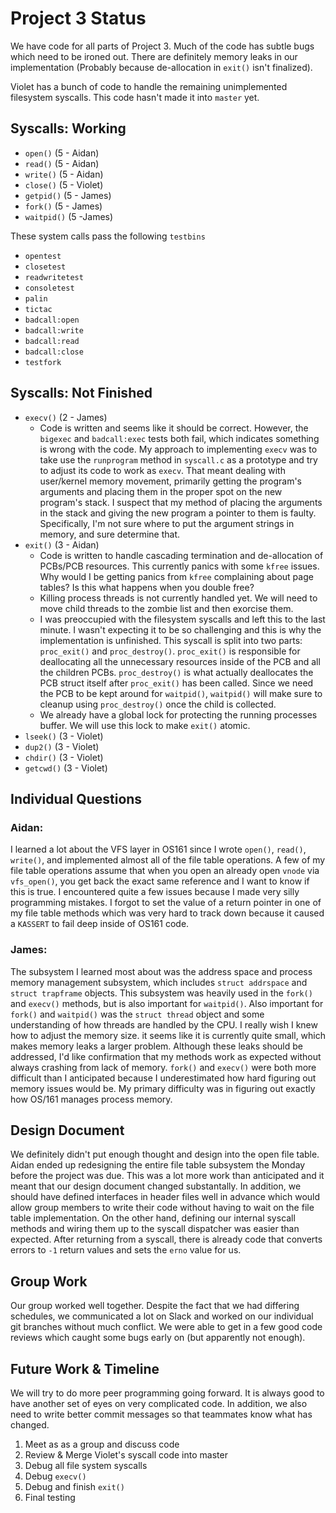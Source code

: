 # Project 3 Status
We have code for all parts of Project 3. Much of the code has subtle bugs which need to be ironed out. There are
definitely memory leaks in our implementation (Probably because de-allocation in `exit()` isn't finalized).

Violet has a bunch of code to handle the remaining unimplemented filesystem syscalls. This code hasn't made it 
into `master` yet.

## Syscalls: Working
- `open()` (5 - Aidan)
- `read()` (5 - Aidan)
- `write()` (5 - Aidan)
- `close()` (5 - Violet)
- `getpid()` (5 - James)
- `fork()` (5 - James)
- `waitpid()` (5 -James)

These system calls pass the following `testbins`
- `opentest`
- `closetest`
- `readwritetest`
- `consoletest`
- `palin`
- `tictac`
- `badcall:open`
- `badcall:write`
- `badcall:read`
- `badcall:close`
- `testfork`

## Syscalls: Not Finished
- `execv()` (2 - James)
    + Code is written and seems like it should be correct. However, the `bigexec` and `badcall:exec` tests both fail, which indicates something is wrong with the code. My approach to implementing `execv` was to take use the `runprogram` method in `syscall.c` as a prototype and try to adjust its code to work as `execv`. That meant dealing with user/kernel memory movement, primarily getting the program's arguments and placing them in the proper spot on the new program's stack. I suspect that my method of placing the arguments in the stack and giving the new program a pointer to them is faulty. Specifically, I'm not sure where to put the argument strings in memory, and sure determine that.
- `exit()` (3 - Aidan)
    + Code is written to handle cascading termination and de-allocation of PCBs/PCB resources. This currently panics 
    with some `kfree` issues. Why would I be getting panics from `kfree` complaining about page tables? Is this what happens when you double free?
    + Killing process threads is not currently handled yet. We will need to move child threads to the zombie list and then exorcise them.
    + I was preoccupied with the filesystem syscalls and left this to the last minute. I wasn't expecting it to be so challenging and this is why the implementation is unfinished. This syscall is split into two parts: `proc_exit()` and `proc_destroy()`. `proc_exit()` is responsible for deallocating all the unnecessary resources inside of the PCB and all the children PCBs. `proc_destroy()` is what actually deallocates the PCB struct itself after `proc_exit()` has been called. Since we need the PCB to be kept around for `waitpid()`, `waitpid()` will make sure to cleanup using `proc_destroy()` once the child is collected.
    + We already have a global lock for protecting the running processes buffer. We will use this lock to make `exit()` atomic.
- `lseek()` (3 - Violet)
- `dup2()` (3 - Violet)
- `chdir()` (3 - Violet)
- `getcwd()` (3 - Violet)


## Individual Questions
### Aidan:
I learned a lot about the VFS layer in OS161 since I wrote `open()`, `read()`, 
`write()`, and implemented almost all of the file table operations. A few of
my file table operations assume that when you open an already open `vnode` via
`vfs_open()`, you get back the exact same reference and I want to know if this is
true. I encountered quite a few issues because I made very silly programming 
mistakes. I forgot to set the value of a return pointer in one of my file table
methods which was very hard to track down because it caused a `KASSERT` to fail
deep inside of OS161 code.

### James:
The subsystem I learned most about was the address space and process memory 
management subsystem, which includes `struct addrspace` and `struct trapframe` 
objects. This subsystem was heavily used in the `fork()` and `execv()` methods, 
but is also important for `waitpid()`. Also important for `fork()` and `waitpid()` 
was the `struct thread` object and some understanding of how threads are handled 
by the CPU. I really wish I knew how to adjust the memory size. it seems like it 
is currently quite small, which makes memory leaks a larger problem. Although 
these leaks should be addressed, I'd like confirmation that my methods work as 
expected without always crashing from lack of memory. `fork()` and `execv()` 
were both more difficult than I anticipated because I underestimated how hard 
figuring out memory issues would be. My primary difficulty was in figuring out 
exactly how OS/161 manages process memory.


## Design Document
We definitely didn't put enough thought and design into the open file table. 
Aidan ended up redesigning the entire file table subsystem the Monday before the
project was due. This was a lot more work than anticipated and it meant that our 
design document changed substantally. In addition, we should have defined interfaces
in header files well in advance which would allow group members to write their
code without having to wait on the file table implementation. On the other hand,
defining our internal syscall methods and wiring them up to the syscall dispatcher
was easier than expected. After returning from a syscall, there is already code
that converts errors to `-1` return values and sets the `erno` value for us.


## Group Work
Our group worked well together. Despite the fact that we had differing schedules, 
we communicated a lot on Slack and worked on our individual git branches without
much conflict. We were able to get in a few good code reviews which caught some
bugs early on (but apparently not enough). 

## Future Work & Timeline
We will try to do more peer programming going forward. It is always good to have 
another set of eyes on very complicated code. In addition, we also need to write 
better commit messages so that teammates know what has changed.

1. Meet as as a group and discuss code
2. Review & Merge Violet's syscall code into master 
3. Debug all file system syscalls
3. Debug `execv()`
4. Debug and finish `exit()`
5. Final testing
